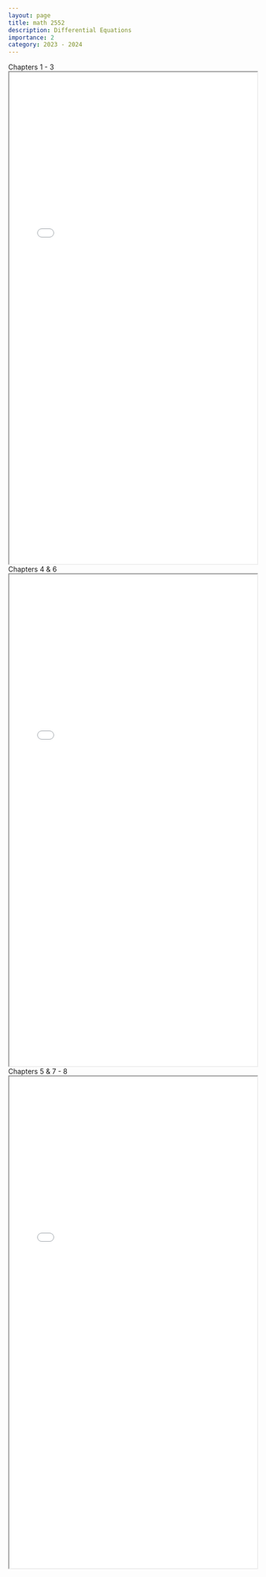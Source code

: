 ```yaml
---
layout: page
title: math 2552
description: Differential Equations
importance: 2
category: 2023 - 2024
---
```


<div class="caption">
    Chapters 1 - 3
</div>
<iframe src="assets/pdf/math2552-1.pdf" width="100%" height="1000px"></iframe>

<div class="caption">
    Chapters 4 & 6
</div>
<iframe src="assets/pdf/math2552-2.pdf" width="100%" height="1000px"></iframe>

<div class="caption">
    Chapters 5 & 7 - 8
</div>
<iframe src="assets/pdf/math2552-3.pdf" width="100%" height="1000px"></iframe>